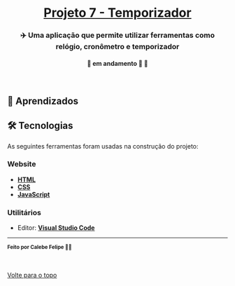 <h1 align="center">
     <a href="#" alt="website de agencia de viagem">Projeto 7 - Temporizador</a>
</h1>

<h3 align="center">
    ✈️ Uma aplicação que permite utilizar ferramentas como relógio, cronômetro e temporizador 
</h3>

<h4 align="center">
	🚧 em andamento 🚀 🚧
</h4>

<br />
<!--<img align="center" src="./calculadora_curso/images/layout-calculadora-curso.gif" alt="animação da interação com página">
<br><br>-->


## 🧠 Aprendizados




## 🛠 Tecnologias

As seguintes ferramentas foram usadas na construção do projeto:

### **Website**  

-   **[HTML](https://developer.mozilla.org/pt-BR/docs/Web/HTML)**
-   **[CSS](https://developer.mozilla.org/pt-BR/docs/Web/CSS)**
-   **[JavaScript](https://developer.mozilla.org/pt-BR/docs/Web/Javascript)**

### **Utilitários**

-   Editor:  **[Visual Studio Code](https://code.visualstudio.com/)**  

---

 <sub><b>Feito por Calebe Felipe 👋🏽</b></sub><br><br>
 
 <br />
 <a href="#top">Volte para o topo</a>
